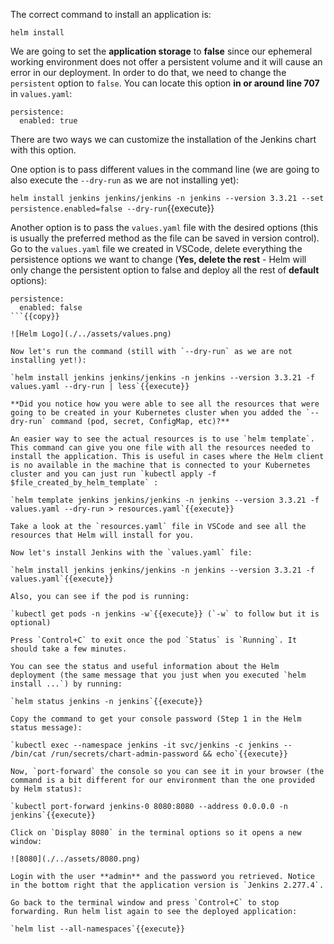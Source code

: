 The correct command to install an application is:

`helm install `

We are going to set the **application storage** to **false** since our ephemeral working environment does not offer a persistent volume and it will cause an error in our deployment. In order to do that, we need to change the `persistent` option to `false`. You can locate this option  **in or around line 707** in `values.yaml`:

```
persistence:
  enabled: true
```

There are two ways we can customize the installation of the Jenkins chart with this option. 

One option is to pass different values in the command line (we are going to also execute the `--dry-run` as we are not installing yet):

`helm install jenkins jenkins/jenkins -n jenkins --version 3.3.21 --set persistence.enabled=false --dry-run`{{execute}}

Another option is to pass the `values.yaml` file with the desired options (this is usually the preferred method as the file can be saved in version control). Go to the `values.yaml` file we created in VSCode, delete everything the persistence options we want to change (**Yes, delete the rest** - Helm will only change the persistent option to false and deploy all the rest of **default** options):

```
persistence:
  enabled: false
```{{copy}}

![Helm Logo](./../assets/values.png)

Now let's run the command (still with `--dry-run` as we are not installing yet!):

`helm install jenkins jenkins/jenkins -n jenkins --version 3.3.21 -f values.yaml --dry-run | less`{{execute}}

**Did you notice how you were able to see all the resources that were going to be created in your Kubernetes cluster when you added the `--dry-run` command (pod, secret, ConfigMap, etc)?**

An easier way to see the actual resources is to use `helm template`. This command can give you one file with all the resources needed to install the application. This is useful in cases where the Helm client is no available in the machine that is connected to your Kubernetes cluster and you can just run `kubectl apply -f $file_created_by_helm_template` :

`helm template jenkins jenkins/jenkins -n jenkins --version 3.3.21 -f values.yaml --dry-run > resources.yaml`{{execute}}

Take a look at the `resources.yaml` file in VSCode and see all the resources that Helm will install for you.

Now let's install Jenkins with the `values.yaml` file:

`helm install jenkins jenkins/jenkins -n jenkins --version 3.3.21 -f values.yaml`{{execute}}

Also, you can see if the pod is running:

`kubectl get pods -n jenkins -w`{{execute}} (`-w` to follow but it is optional)

Press `Control+C` to exit once the pod `Status` is `Running`. It should take a few minutes. 

You can see the status and useful information about the Helm deployment (the same message that you just when you executed `helm install ...`) by running:

`helm status jenkins -n jenkins`{{execute}}

Copy the command to get your console password (Step 1 in the Helm status message):

`kubectl exec --namespace jenkins -it svc/jenkins -c jenkins -- /bin/cat /run/secrets/chart-admin-password && echo`{{execute}}

Now, `port-forward` the console so you can see it in your browser (the command is a bit different for our environment than the one provided by Helm status):

`kubectl port-forward jenkins-0 8080:8080 --address 0.0.0.0 -n jenkins`{{execute}}

Click on `Display 8080` in the terminal options so it opens a new window:

![8080](./../assets/8080.png)

Login with the user **admin** and the password you retrieved. Notice in the bottom right that the application version is `Jenkins 2.277.4`. 

Go back to the terminal window and press `Control+C` to stop forwarding. Run helm list again to see the deployed application:

`helm list --all-namespaces`{{execute}}
